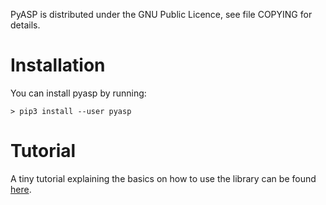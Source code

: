 PyASP is distributed under the GNU Public Licence, see file COPYING for
details.

# Installation


You can install pyasp by running:

    > pip3 install --user pyasp


# Tutorial

A tiny tutorial explaining the basics on how to use the library can be found [here](https://sthiele.github.io/posts/2015/october/pyasp_intro.html).
